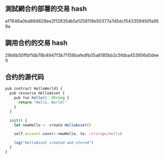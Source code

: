 ## 測試網合约部署的交易 hash
ef7646a0bd894629ee2f12835db5e1258119e50377a7d5dcf543359450fa959a

## 調用合约的交易 hash
29b6b50ffbf1db78b4947f3b71156bafedfb05a8185bb2c5fdba453956d0dee0

## 合约的源代码

```ts
pub contract HelloWorld1 {
  pub resource HelloAsset {
    pub fun hello(): String {
      return "Hello, World!"
    }
  }

  init() {
    let newHello <- create HelloAsset()

    self.account.save(<-newHello, to: /storage/Hello)

    log("HelloAsset created and stored")
  }
}
```
